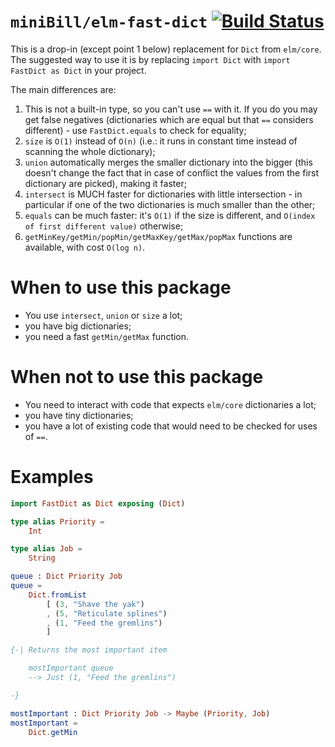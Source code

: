 # `miniBill/elm-fast-dict` [![Build Status](https://github.com/miniBill/elm-fast-dict/workflows/CI/badge.svg)](https://github.com/miniBill/elm-fast-dict/actions?query=branch%3Amain)

This is a drop-in (except point 1 below) replacement for `Dict` from `elm/core`. The suggested way to use it is by replacing `import Dict` with `import FastDict as Dict` in your project.

The main differences are:

1. This is not a built-in type, so you can't use `==` with it. If you do you may get false negatives (dictionaries which are equal but that `==` considers different) - use `FastDict.equals` to check for equality;
2. `size` is `O(1)` instead of `O(n)` (i.e.: it runs in constant time instead of scanning the whole dictionary);
3. `union` automatically merges the smaller dictionary into the bigger (this doesn't change the fact that in case of conflict the values from the first dictionary are picked), making it faster;
4. `intersect` is MUCH faster for dictionaries with little intersection - in particular if one of the two dictionaries is much smaller than the other;
5. `equals` can be much faster: it's `O(1)` if the size is different, and `O(index of first different value)` otherwise;
6. `getMinKey/getMin/popMin/getMaxKey/getMax/popMax` functions are available, with cost `O(log n)`.

# When to use this package

- You use `intersect`, `union` or `size` a lot;
- you have big dictionaries;
- you need a fast `getMin/getMax` function.

# When not to use this package

- You need to interact with code that expects `elm/core` dictionaries a lot;
- you have tiny dictionaries;
- you have a lot of existing code that would need to be checked for uses of `==`.

# Examples

```elm
import FastDict as Dict exposing (Dict)

type alias Priority =
    Int

type alias Job =
    String

queue : Dict Priority Job
queue =
    Dict.fromList
        [ (3, "Shave the yak")
        , (5, "Reticulate splines")
        , (1, "Feed the gremlins")
        ]

{-| Returns the most important item

    mostImportant queue
    --> Just (1, "Feed the gremlins")

-}

mostImportant : Dict Priority Job -> Maybe (Priority, Job)
mostImportant =
    Dict.getMin
```

